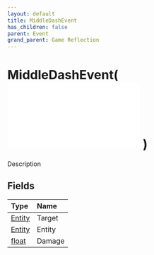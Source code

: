 ```yaml
---
layout: default
title: MiddleDashEvent
has_children: false
parent: Event
grand_parent: Game Reflection
---
```

# MiddleDashEvent( ![ EntityEventBase ](/game-reflection/events/entity_event_base.md) )
Description 

## Fields
| Type | Name |
|:-------------|:--------------|
| [Entity](/game-reflection/classes/entity.md) | Target |
| [Entity](/game-reflection/classes/entity.md) | Entity |
| [float](/game-reflection/components/float.md) | Damage |
